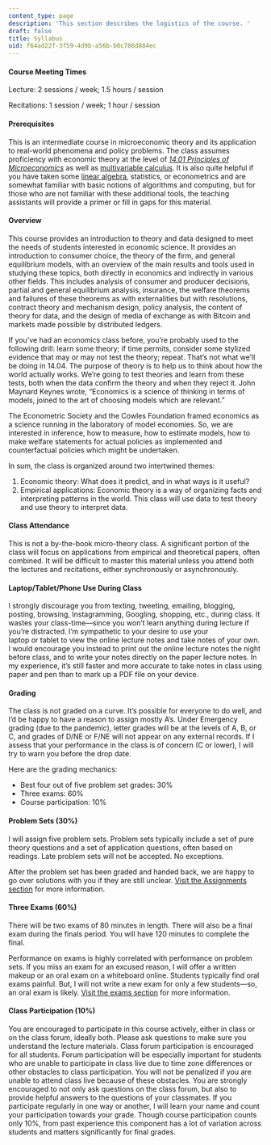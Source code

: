 ```yaml
---
content_type: page
description: 'This section describes the logistics of the course. '
draft: false
title: Syllabus
uid: f64ad22f-3f59-4d9b-a56b-b0c786d884ec
---
```

#### Course Meeting Times

Lecture: 2 sessions / week; 1.5 hours / session

Recitations: 1 session / week; 1 hour / session

#### Prerequisites

This is an intermediate course in microeconomic theory and its application to real-world phenomena and policy problems. The class assumes proficiency with economic theory at the level of [*14.01* *Principles of Microeconomics*](https://ocw.mit.edu/courses/14-01-principles-of-microeconomics-fall-2018/) as well as [multivariable calculus](https://ocw.mit.edu/courses/18-02sc-multivariable-calculus-fall-2010/). It is also quite helpful if you have taken some [linear algebra](https://ocw.mit.edu/courses/18-06sc-linear-algebra-fall-2011/), statistics, or econometrics and are somewhat familiar with basic notions of algorithms and computing, but for those who are not familiar with these additional tools, the teaching assistants will provide a primer or fill in gaps for this material.

#### Overview

This course provides an introduction to theory and data designed to meet the needs of students interested in economic science. It provides an introduction to consumer choice, the theory of the firm, and general equilibrium models, with an overview of the main results and tools used in studying these topics, both directly in economics and indirectly in various other fields. This includes analysis of consumer and producer decisions, partial and general equilibrium analysis, insurance, the welfare theorems and failures of these theorems as with externalities but with resolutions, contract theory and mechanism design, policy analysis, the content of theory for data, and the design of media of exchange as with Bitcoin and markets made possible by distributed ledgers. 

If you’ve had an economics class before, you’re probably used to the following drill: learn some theory; if time permits, consider some stylized evidence that may or may not test the theory; repeat. That’s not what we’ll be doing in 14.04. The purpose of theory is to help us to think about how the world actually works. We’re going to test theories and learn from these tests, both when the data confirm the theory and when they reject it. John Maynard Keynes wrote, “Economics is a science of thinking in terms of models, joined to the art of choosing models which are relevant.”

The Econometric Society and the Cowles Foundation framed economics as a science running in the laboratory of model economies. So, we are interested in inference, how to measure, how to estimate models, how to make welfare statements for actual policies as implemented and counterfactual policies which might be undertaken.

In sum, the class is organized around two intertwined themes:

1. Economic theory: What does it predict, and in what ways is it useful?
2. Empirical applications: Economic theory is a way of organizing facts and interpreting patterns in the world. This class will use data to test theory and use theory to interpret data.

#### Class Attendance

This is not a by-the-book micro-theory class. A significant portion of the class will focus on applications from empirical and theoretical papers, often combined. It will be difficult to master this material unless you attend both the lectures and recitations, either synchronously or asynchronously.

#### Laptop/Tablet/Phone Use During Class

I strongly discourage you from texting, tweeting, emailing, blogging, posting, browsing, Instagramming, Googling, shopping, etc., during class. It wastes your class-time—since you won’t learn anything during lecture if you’re distracted. I’m sympathetic to your desire to use your            
laptop or tablet to view the online lecture notes and take notes of your own. I would encourage you instead to print out the online lecture notes the night before class, and to write your notes directly on the paper lecture notes. In my experience, it’s still faster and more accurate to take notes in class using paper and pen than to mark up a PDF file on your device.

#### Grading

The class is not graded on a curve. It’s possible for everyone to do well, and I’d be happy to have a reason to assign mostly A’s. Under Emergency grading (due to the pandemic), letter grades will be at the levels of A, B, or C, and grades of D/NE or F/NE will not appear on any external records. If I assess that your performance in the class is of concern (C or lower), I will try to warn you before the drop date.

Here are the grading mechanics:

- Best four out of five problem set grades: 30%
- Three exams: 60%
- Course participation: 10%

#### Problem Sets (30%)

I will assign five problem sets. Problem sets typically include a set of pure theory questions and a set of application questions, often based on readings. Late problem sets will not be accepted. No exceptions. 

After the problem set has been graded and handed back, we are happy to go over solutions with you if they are still unclear. [Visit the Assignments section](https://draft.ocw.mit.edu/courses/14-04-intermediate-microeconomic-theory-fall-2020/pages/assignments/) for more information. 

#### Three Exams (60%)

There will be two exams of 80 minutes in length. There will also be a final exam during the finals period. You will have 120 minutes to complete the final. 

Performance on exams is highly correlated with performance on problem sets. If you miss an exam for an excused reason, I will offer a written makeup or an oral exam on a whiteboard online. Students typically find oral exams painful. But, I will not write a new exam for only a few students—so, an oral exam is likely. [Visit the exams section](https://ocw.mit.edu/courses/14-04-intermediate-microeconomic-theory-fall-2020/) for more information.

#### Class Participation (10%)

You are encouraged to participate in this course actively, either in class or on the class forum, ideally both. Please ask questions to make sure you understand the lecture materials. Class forum participation is encouraged for all students. Forum participation will be especially important for students who are unable to participate in class live due to time zone differences or other obstacles to class participation. You will not be penalized if you are unable to attend class live because of these obstacles. You are strongly encouraged to not only ask questions on the class forum, but also to provide helpful answers to the questions of your classmates. If you participate regularly in one way or another, I will learn your name and count your participation towards your grade. Though course participation counts only 10%, from past experience this component has a lot of variation across students and matters significantly for final grades.